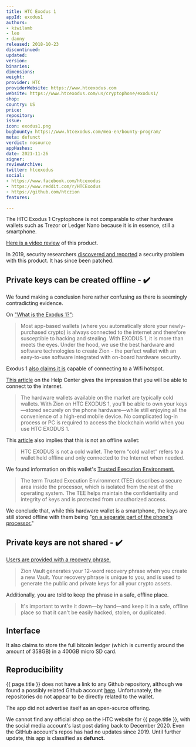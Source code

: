 ```yaml
---
title: HTC Exodus 1
appId: exodus1
authors:
- kiwilamb
- leo
- danny
released: 2018-10-23
discontinued: 
updated: 
version: 
binaries: 
dimensions: 
weight: 
provider: HTC
providerWebsite: https://www.htcexodus.com
website: https://www.htcexodus.com/us/cryptophone/exodus1/
shop: 
country: US
price: 
repository: 
issue: 
icon: exodus1.png
bugbounty: https://www.htcexodus.com/mea-en/bounty-program/
meta: defunct
verdict: nosource
appHashes: 
date: 2021-11-26
signer: 
reviewArchive: 
twitter: htcexodus
social:
- https://www.facebook.com/htcexodus
- https://www.reddit.com/r/HTCExodus
- https://github.com/htczion
features: 

---
```


The HTC Exodus 1 Cryptophone is not comparable to other hardware wallets such as Trezor or Ledger Nano because it is in essence, still a smartphone.

[Here is a video review](https://www.youtube.com/watch?v=PR5PkTa1ags) of this product.

In 2019, security researchers [discovered and reported](https://donjon.ledger.com/Stealing-all-HTC-Exodus-users/) a security problem with this product. It has since been patched.

## Private keys can be created offline - ✔️

We found making a conclusion here rather confusing as there is seemingly contradicting evidence.

On ["What is the Exodus 1?"](https://www.htcexodus.com/eu/cryptophone/exodus1/):

> Most app-based wallets (where you automatically store your newly-purchased crypto) is always connected to the internet and therefore susceptible to hacking and stealing. With EXODUS 1, it is more than meets the eyes. Under the hood, we use the best hardware and software technologies to create Zion - the perfect wallet with an easy-to-use software integrated with on-board hardware security.

Exodus 1 [also claims it is](https://www.htcexodus.com/mea-en/support/exodus-one-s/category_howto/wi-fi.html) capable of connecting to a Wifi hotspot.

[This article](https://www.htcexodus.com/eu/support/exodus-one/category_howto/how-is-exodus-different-from-hardware-wallets.html) on the Help Center gives the impression that you will be able to connect to the internet.

> The hardware wallets available on the market are typically cold wallets. With Zion on HTC EXODUS 1‍, you'll be able to own your keys—stored securely on the phone hardware—while still enjoying all the convenience of a high-end mobile device. No complicated log-in process or PC is required to access the blockchain world when you use HTC EXODUS 1‍.

This [article](https://www.htcexodus.com/sg/support/exodus-one/faq/is-exodus-a-cold-wallet.html) also implies that this is not an offline wallet:

> HTC EXODUS‍ is not a cold wallet. The term ​“‍cold wallet” refers to a wallet held offline and only connected to the Internet when needed.

We found information on this wallet's [Trusted Execution Environment.](https://www.htcexodus.com/eu/support/exodus-one/category_howto/what-is-the-secure-enclave.html)

> The term Trusted Execution Environment (TEE) describes a secure area inside the processor, which is isolated from the rest of the operating system. The TEE helps maintain the confidentiality and integrity of keys and is protected from unauthorized access.

We conclude that, while this hardware wallet is a smartphone, the keys are still stored offline with them being "[on a separate part of the phone's processor.](https://www.htcexodus.com/eu/support/exodus-one/category_howto/how-is-the-private-key-generated.html)"

## Private keys are not shared - ✔️

[Users are provided with a recovery phrase.](https://www.htcexodus.com/sg/support/exodus-one/faq/recovery-phrase.html#recovery-phrase)

> Zion Vault generates your 12-word recovery phrase when you create a new Vault. Your recovery phrase is unique to you, and is used to generate the public and private keys for all your crypto assets. 

Additionally, you are told to keep the phrase in a safe, offline place.

> It's important to write it down—by hand—and keep it in a safe, offline place so that it can't be easily hacked, stolen, or duplicated.

## Interface

It also claims to store the full bitcoin ledger (which is currently around the amount of 358GB) in a 400GB micro SD card.

## Reproducibility

{{ page.title }} does not have a link to any Github repository, although we found a possibly related Github account [here](https://github.com/htczion?tab=repositories). Unfortunately, the repositories do not appear to be directly related to the wallet. 

The app did not advertise itself as an open-source offering.

We cannot find any official shop on the HTC website for {{ page.title }}, with the social media account's last post dating back to December 2020. Even the GitHub account's repos has had no updates since 2019. Until further update, this app is classified as **defunct.**
